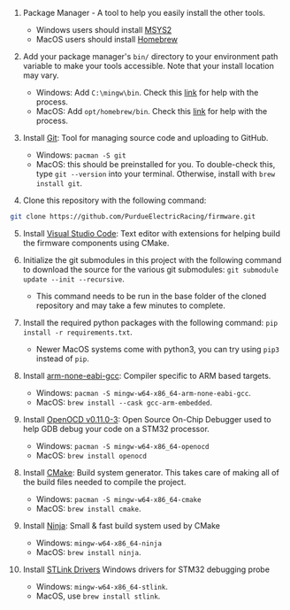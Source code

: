 1. Package Manager - A tool to help you easily install the other tools.
    - Windows users should install [MSYS2](https://www.msys2.org/)
    - MacOS users should install [Homebrew](https://brew.sh/)

2. Add your package manager's `bin/` directory to your environment path variable to make your tools accessible. Note that your install location may vary.
    - Windows: Add `C:\mingw\bin`. Check this [link](https://stackoverflow.com/questions/5733220/how-do-i-add-the-mingw-bin-directory-to-my-system-path) for help with the process.
    - MacOS: Add `opt/homebrew/bin`. Check this [link](https://discussions.apple.com/thread/254226896?sortBy=best) for help with the process.

3. Install [Git](https://git-scm.com/downloads): Tool for managing source code and uploading to GitHub.
    - Windows: `pacman -S git`
    - MacOS: this should be preinstalled for you. To double-check this, type `git --version` into your terminal. Otherwise, install with `brew install git`.

4. Clone this repository with the following command: 
```bash 
git clone https://github.com/PurdueElectricRacing/firmware.git
```

5. Install [Visual Studio Code](https://code.visualstudio.com/): Text editor with extensions for helping build the firmware components using CMake.

6. Initialize the git submodules in this project with the following command to download the source for the various git submodules: `git submodule update --init --recursive`.
   - This command needs to be run in the base folder of the cloned repository and may take a few minutes to complete.

7. Install the required python packages with the following command: `pip install -r requirements.txt`.
   - Newer MacOS systems come with python3, you can try using `pip3` instead of `pip`.

8. Install [arm-none-eabi-gcc](https://developer.arm.com/tools-and-software/open-source-software/developer-tools/gnu-toolchain/gnu-rm/downloads): Compiler specific to ARM based targets.
    - Windows: `pacman -S mingw-w64-x86_64-arm-none-eabi-gcc`.
    - MacOS: `brew install --cask gcc-arm-embedded`.
   <!-- [Windows](https://developer.arm.com/-/media/Files/downloads/gnu-rm/10.3-2021.07/gcc-arm-none-eabi-10.3-2021.07win32/gcc-arm-none-eabi-10.3-2021.07-win32.exe)
      - Note: You must manually add this to your path. To do so, open the start menu and select "edit the system environment variables". From here, copy the full file path of your arm-none-eabi-gcc executable into the PATH environment variable (C:\Program Files (x86)\GNU Arm Embedded Toolchain\10 2021.07\bin). Your filepath may not look exactly the same, but it should look similar to this. -->
   

7. Install [OpenOCD v0.11.0-3](https://github.com/xpack-dev-tools/openocd-xpack/releases/tag/v0.11.0-3/): Open Source On-Chip Debugger used to help GDB debug your code on a STM32 processor.
    - Windows: `pacman -S mingw-w64-x86_64-openocd`
    <!-- It is extremely important that you install this version of openocd or else you might run into issues with debugging 
   - Installation Instructions [here](https://xpack.github.io/openocd/install/). Again, use v0.11.0-3 as linked above.-->
   - MacOS: `brew install openocd`
<!--If you are on MacOS, you must install the latest version of OpenOcd (v12), or you will run into issues while debugging STM32F7 microcontrollers. To install, simply run -->

8. Install [CMake](https://cmake.org/install/): Build system generator. This takes care of making all of the build files needed to compile the project.
    - Windows: `pacman -S mingw-w64-x86_64-cmake`
    - MacOS: `brew install cmake`. 
   <!-- On some MacOS versions, CMake will install as a GUI only, follow the `Tools > Install Command Line Tools` tip inside CMake to fix this. -->

9. Install [Ninja](https://ninja-build.org/): Small & fast build system used by CMake
   - Windows: `mingw-w64-x86_64-ninja`
   - MacOS: `brew install ninja`. 

10. Install [STLink Drivers](https://www.st.com/en/development-tools/stsw-link009.html) Windows drivers for STM32 debugging probe
    - Windows: `mingw-w64-x86_64-stlink`.
    - MacOS, use `brew install stlink`.
